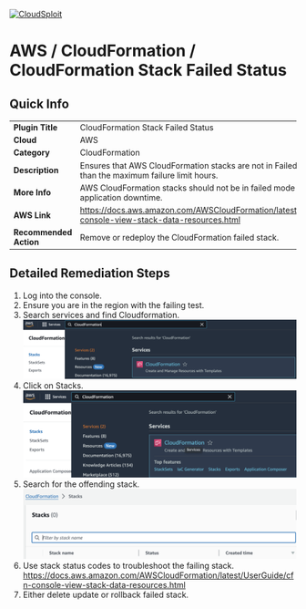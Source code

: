 [![CloudSploit](https://cloudsploit.com/img/logo-new-big-text-100.png "CloudSploit")](https://cloudsploit.com)
# AWS / CloudFormation / CloudFormation Stack Failed Status
## Quick Info
| | |
|-|-|
| **Plugin Title** | CloudFormation Stack Failed Status |
| **Cloud** | AWS |
| **Category** | CloudFormation |
| **Description** | Ensures that AWS CloudFormation stacks are not in Failed mode for more than the maximum failure limit hours. |
| **More Info** | AWS CloudFormation stacks should not be in failed mode to avoid application downtime. |
| **AWS Link** | https://docs.aws.amazon.com/AWSCloudFormation/latest/UserGuide/cfn-console-view-stack-data-resources.html |
| **Recommended Action** | Remove or redeploy the CloudFormation failed stack. |
## Detailed Remediation Steps
1. Log into the console.
2. Ensure you are in the region with the failing test.
3. Search services and find Cloudformation.![alt text](../../../resources/aws/cloudformation/search-cfn-service.png)
4. Click on Stacks.![alt text](../../../resources/aws/cloudformation/click-stacks.png)
5. Search for the offending stack.![alt text](../../../resources/aws/cloudformation/search-stack.png)
6. Use stack status codes to troubleshoot the failing stack. https://docs.aws.amazon.com/AWSCloudFormation/latest/UserGuide/cfn-console-view-stack-data-resources.html 
7. Either delete update or rollback failed stack.
